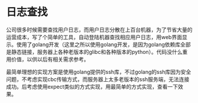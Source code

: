 日志查找
========


公司很多时候需要查找用户日志，而用户日志分散在上百台机器，为了节省大量的运营成本，写了个简单的工具，自动登陆机器查找相应用户日志，用web界面显示。使用了golang开发（这里之所以使用golang开发，是因为golang依赖库全部是静态链接，服务器上各种老版本的glibc和各种版本的python）。代码没什么重用价值，以供以后有相关需求参考。


最简单理想的实现方案是使用golang提供的ssh库，不过golang的ssh库因为安全问题，不考虑实现cbc传输方式，而服务器上太多老版本的ssh服务端，无法连接成功。后考虑使用expect类似的方式实现，用最简单的方式实现，查看一下效果。

